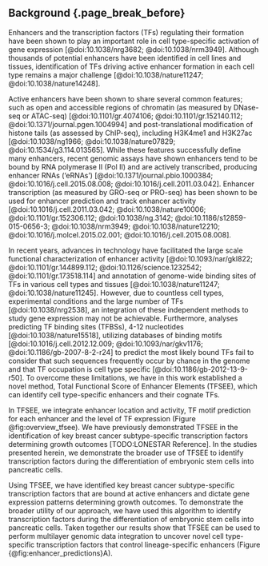 ## Background {.page_break_before}

Enhancers and the transcription factors (TFs) regulating their formation have been shown to play an important role in cell type-specific activation of gene expression [@doi:10.1038/nrg3682; @doi:10.1038/nrm3949].
Although thousands of potential enhancers have been identified in cell lines and tissues, identification of TFs driving active enhancer formation in each cell type remains a major challenge [@doi:10.1038/nature11247; @doi:10.1038/nature14248].

Active enhancers have been shown to share several common features; such as open and accessible regions of chromatin (as measured by DNase-seq or ATAC-seq) [@doi:10.1101/gr.4074106; @doi:10.1101/gr.152140.112; @doi:10.1371/journal.pgen.1004994] and post-translational modification of histone tails (as assessed by ChIP-seq), including H3K4me1 and H3K27ac [@doi:10.1038/ng1966; @doi:10.1038/nature07829; @doi:10.1534/g3.114.013565]. While these features successfully define many enhancers, recent genomic assays have shown enhancers tend to be bound by RNA polymerase II (Pol II) and are actively transcribed, producing enhancer RNAs (‘eRNAs’) [@doi:10.1371/journal.pbio.1000384; @doi:10.1016/j.cell.2015.08.008; @doi:10.1016/j.cell.2011.03.042]. Enhancer transcription (as measured by GRO-seq or PRO-seq) has
been shown to be used for enhancer prediction and track enhancer activity [@doi:10.1016/j.cell.2011.03.042; @doi:10.1038/nature10006; @doi:10.1101/gr.152306.112; @doi:10.1038/ng.3142; @doi:10.1186/s12859-015-0656-3; @doi:10.1038/nrm3949; @doi:10.1038/nature12210; @doi:10.1016/j.molcel.2015.02.001; @doi:10.1016/j.cell.2015.08.008].

In recent years, advances in technology have facilitated the large scale functional characterization of enhancer activity [@doi:10.1093/nar/gkl822; @doi:10.1101/gr.144899.112; @doi:10.1126/science.1232542; @doi:10.1101/gr.173518.114] and annotation of genome-wide binding sites of TFs in various cell types and tissues [@doi:10.1038/nature11247; @doi:10.1038/nature11245]. However, due to countless cell types, experimental conditions and the large number of TFs [@doi:10.1038/nrg2538], an integration of these independent methods
to study gene expression may not be achievable. Furthermore, analyses predicting TF binding sites (TFBSs), 4-12 nucleotides [@doi:10.1038/nature15518], utilizing databases of binding motifs [@doi:10.1016/j.cell.2012.12.009; @doi:10.1093/nar/gkv1176; @doi:10.1186/gb-2007-8-2-r24] to predict the most likely bound TFs fail to consider that such sequences frequently occur by chance in the genome and that TF occupation is cell type specific [@doi:10.1186/gb-2012-13-9-r50]. To overcome these limitations, we have in this work established a novel method, Total Functional Score of Enhancer Elements (TFSEE), which can identify cell type-specific enhancers and their cognate TFs.

In TFSEE, we integrate enhancer location and activity, TF motif prediction for each enhancer and the level of TF expression (Figure @fig:overview_tfsee). We have previously demonstrated TFSEE in the identification of
key breast cancer subtype-specific transcription factors determining growth outcomes [TODO:LONESTAR Reference]. In the studies presented herein, we demonstrate the broader use of TFSEE to identify transcription factors during the differentiation of embryonic stem cells into pancreatic cells.


Using TFSEE, we have identified key breast cancer subtype-specific transcription factors that are bound at active enhancers and dictate gene expression patterns determining growth outcomes. To demonstrate the broader utility of our approach, we have used this algorithm to identify transcription factors during the differentiation of embryonic stem cells into pancreatic cells.
Taken together our results show that TFSEE can be used to perform multilayer genomic data integration to uncover novel cell type-specific transcription factors that control lineage-specific enhancers (Figure {@fig:enhancer_predictions}A).
